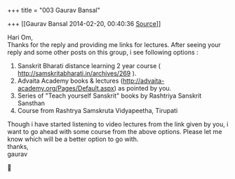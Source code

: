 +++
title = "003 Gaurav Bansal"

+++
[[Gaurav Bansal	2014-02-20, 00:40:36 [Source](https://groups.google.com/g/samskrita/c/eUYi1Ptj7Xw)]]



Hari Om,  
Thanks for the reply and providing me links for lectures. After seeing your reply and some other posts on this group, i see following options :  
1) Sanskrit Bharati distance learning 2 year course ( <http://samskritabharati.in/archives/269> ).  
2) Advaita Academy books & lectures (<http://advaita-academy.org/Pages/Default.aspx>) as pointed by you.  
3) Series of "Teach yourself Sanskrit" books by Rashtriya Sanskrit Sansthan  
4) Course from Rashtrya Samskruta Vidyapeetha, Tirupati  
  
Though i have started listening to video lectures from the link given by you, i want to go ahead with some course from the above options. Please let me know which will be a better option to go with.  
thanks,  
gaurav



